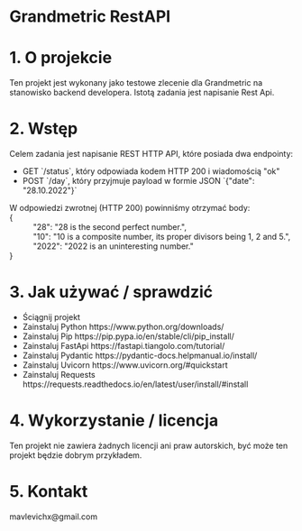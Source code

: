 <h1>Grandmetric RestAPI</h1>

<h1>1. O projekcie</h1>
Ten projekt jest wykonany jako testowe zlecenie dla Grandmetric na stanowisko backend developera.  Istotą zadania jest napisanie Rest Api.

<h1>2. Wstęp</h1>
Celem zadania jest napisanie REST HTTP API, które posiada dwa endpointy:
<ul>
  <li>GET `/status`, który odpowiada kodem HTTP 200 i wiadomością "ok"</li>
  <li>POST `/day`, który przyjmuje payload w formie JSON `{"date": "28.10.2022"}`</li>
</ul>
W odpowiedzi zwrotnej (HTTP 200) powinniśmy otrzymać body:<br>
{ <br>
      "28": "28 is the second perfect number.", <br>
      "10": "10 is a composite number, its proper divisors being 1, 2 and 5.", <br>
      "2022": "2022 is an uninteresting number." <br>
} <br>

<h1>3. Jak używać / sprawdzić</h1>
<ul>
  <li>Ściągnij projekt</li>
  <li>Zainstaluj Python https://www.python.org/downloads/</li>
  <li>Zainstaluj Pip https://pip.pypa.io/en/stable/cli/pip_install/</li>
  <li>Zainstaluj FastApi https://fastapi.tiangolo.com/tutorial/</li>
  <li>Zainstaluj Pydantic https://pydantic-docs.helpmanual.io/install/</li>
  <li>Zainstaluj Uvicorn https://www.uvicorn.org/#quickstart</li>
  <li>Zainstaluj Requests https://requests.readthedocs.io/en/latest/user/install/#install</li>
</ul>

<h1>4. Wykorzystanie / licencja</h1>
Ten projekt nie zawiera żadnych licencji ani praw autorskich, być może ten projekt będzie dobrym przykładem. 

<h1>5. Kontakt </h1>
mavlevichx@gmail.com






